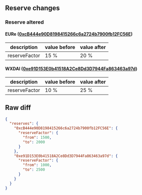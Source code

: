 ## Reserve changes

### Reserve altered

#### EURe ([0xcB444e90D8198415266c6a2724b7900fb12FC56E](https://gnosisscan.io/address/0xcB444e90D8198415266c6a2724b7900fb12FC56E))

| description | value before | value after |
| --- | --- | --- |
| reserveFactor | 15 % | 20 % |


#### WXDAI ([0xe91D153E0b41518A2Ce8Dd3D7944Fa863463a97d](https://gnosisscan.io/address/0xe91D153E0b41518A2Ce8Dd3D7944Fa863463a97d))

| description | value before | value after |
| --- | --- | --- |
| reserveFactor | 10 % | 25 % |


## Raw diff

```json
{
  "reserves": {
    "0xcB444e90D8198415266c6a2724b7900fb12FC56E": {
      "reserveFactor": {
        "from": 1500,
        "to": 2000
      }
    },
    "0xe91D153E0b41518A2Ce8Dd3D7944Fa863463a97d": {
      "reserveFactor": {
        "from": 1000,
        "to": 2500
      }
    }
  }
}
```